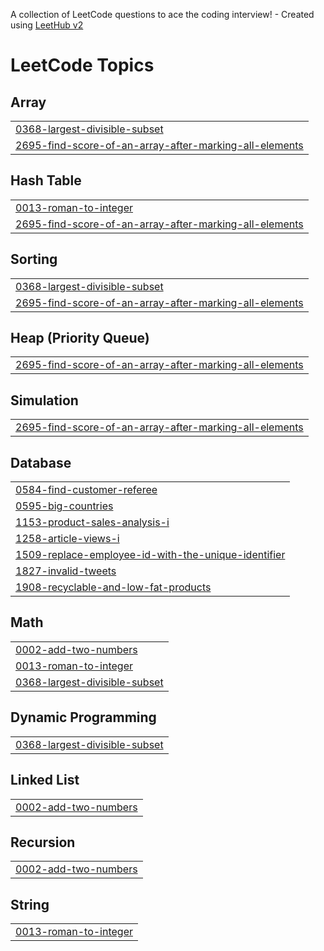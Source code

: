 A collection of LeetCode questions to ace the coding interview! - Created using [LeetHub v2](https://github.com/arunbhardwaj/LeetHub-2.0)
<!---LeetCode Topics Start-->
# LeetCode Topics
## Array
|  |
| ------- |
| [0368-largest-divisible-subset](https://github.com/Omsri674/LeetCode/tree/master/0368-largest-divisible-subset) |
| [2695-find-score-of-an-array-after-marking-all-elements](https://github.com/Omsri674/LeetCode/tree/master/2695-find-score-of-an-array-after-marking-all-elements) |
## Hash Table
|  |
| ------- |
| [0013-roman-to-integer](https://github.com/Omsri674/LeetCode/tree/master/0013-roman-to-integer) |
| [2695-find-score-of-an-array-after-marking-all-elements](https://github.com/Omsri674/LeetCode/tree/master/2695-find-score-of-an-array-after-marking-all-elements) |
## Sorting
|  |
| ------- |
| [0368-largest-divisible-subset](https://github.com/Omsri674/LeetCode/tree/master/0368-largest-divisible-subset) |
| [2695-find-score-of-an-array-after-marking-all-elements](https://github.com/Omsri674/LeetCode/tree/master/2695-find-score-of-an-array-after-marking-all-elements) |
## Heap (Priority Queue)
|  |
| ------- |
| [2695-find-score-of-an-array-after-marking-all-elements](https://github.com/Omsri674/LeetCode/tree/master/2695-find-score-of-an-array-after-marking-all-elements) |
## Simulation
|  |
| ------- |
| [2695-find-score-of-an-array-after-marking-all-elements](https://github.com/Omsri674/LeetCode/tree/master/2695-find-score-of-an-array-after-marking-all-elements) |
## Database
|  |
| ------- |
| [0584-find-customer-referee](https://github.com/Omsri674/LeetCode/tree/master/0584-find-customer-referee) |
| [0595-big-countries](https://github.com/Omsri674/LeetCode/tree/master/0595-big-countries) |
| [1153-product-sales-analysis-i](https://github.com/Omsri674/LeetCode/tree/master/1153-product-sales-analysis-i) |
| [1258-article-views-i](https://github.com/Omsri674/LeetCode/tree/master/1258-article-views-i) |
| [1509-replace-employee-id-with-the-unique-identifier](https://github.com/Omsri674/LeetCode/tree/master/1509-replace-employee-id-with-the-unique-identifier) |
| [1827-invalid-tweets](https://github.com/Omsri674/LeetCode/tree/master/1827-invalid-tweets) |
| [1908-recyclable-and-low-fat-products](https://github.com/Omsri674/LeetCode/tree/master/1908-recyclable-and-low-fat-products) |
## Math
|  |
| ------- |
| [0002-add-two-numbers](https://github.com/Omsri674/LeetCode/tree/master/0002-add-two-numbers) |
| [0013-roman-to-integer](https://github.com/Omsri674/LeetCode/tree/master/0013-roman-to-integer) |
| [0368-largest-divisible-subset](https://github.com/Omsri674/LeetCode/tree/master/0368-largest-divisible-subset) |
## Dynamic Programming
|  |
| ------- |
| [0368-largest-divisible-subset](https://github.com/Omsri674/LeetCode/tree/master/0368-largest-divisible-subset) |
## Linked List
|  |
| ------- |
| [0002-add-two-numbers](https://github.com/Omsri674/LeetCode/tree/master/0002-add-two-numbers) |
## Recursion
|  |
| ------- |
| [0002-add-two-numbers](https://github.com/Omsri674/LeetCode/tree/master/0002-add-two-numbers) |
## String
|  |
| ------- |
| [0013-roman-to-integer](https://github.com/Omsri674/LeetCode/tree/master/0013-roman-to-integer) |
<!---LeetCode Topics End-->